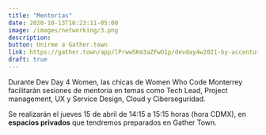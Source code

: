 ```yaml
---
title: "Mentorías"
date: 2020-10-13T16:23:11-05:00
image: /images/networking/3.png
description:
button: Unirme a Gather.town
link: https://gather.town/app/lPrwwSKm3aZFwO1p/devday4w2021-by-accenture
draft: true
---
```


Durante Dev Day 4 Women, las chicas de Women Who Code Monterrey facilitarán sesiones de mentoría en temas como Tech Lead, Project management, UX y Service Design, Cloud y Ciberseguridad.

Se realizarán el jueves 15 de abril de 14:15 a 15:15 horas (hora CDMX), en <b>espacios privados</b> que tendremos preparados en Gather Town.

